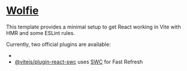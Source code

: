 # [Wolfie](https://wolfie-event-management.web.app/)

This template provides a minimal setup to get React working in Vite with HMR and some ESLint rules.

Currently, two official plugins are available:

-  
- [@vitejs/plugin-react-swc](https://github.com/vitejs/vite-plugin-react-swc) uses [SWC](https://swc.rs/) for Fast Refresh

